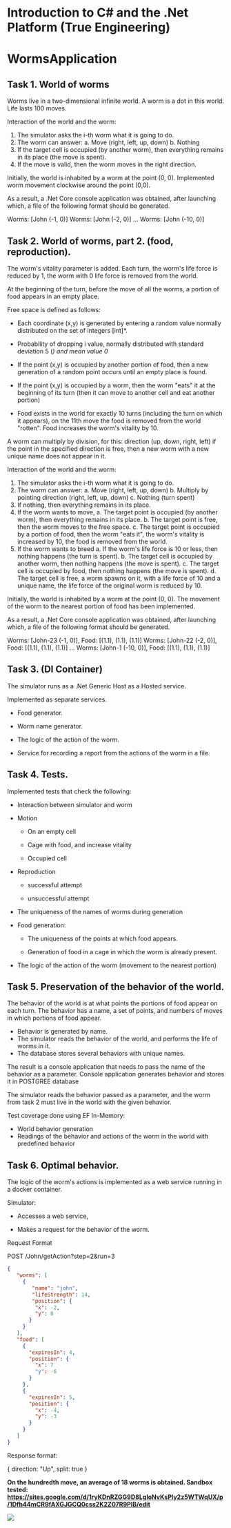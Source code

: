# Introduction to C# and the .Net Platform (True Engineering)
# WormsApplication

## Task 1. World of worms

Worms live in a two-dimensional infinite world. A worm is a dot in this world. Life lasts 100 moves.

Interaction of the world and the worm:
1. The simulator asks the i-th worm what it is going to do.
2. The worm can answer:
a. Move (right, left, up, down)
b. Nothing
3. If the target cell is occupied (by another worm), then everything remains in its place (the move is spent).
4. If the move is valid, then the worm moves in the right direction.

Initially, the world is inhabited by a worm at the point (0, 0). Implemented worm movement clockwise around the point (0,0).

As a result, a .Net Core console application was obtained, after launching which, a file of the following format should be generated.

Worms: [John (-1, 0)]
Worms: [John (-2, 0)]
…
Worms: [John (-10, 0)] 

## Task 2. World of worms, part 2. (food, reproduction).

The worm's vitality parameter is added. Each turn, the worm's life force is reduced by 1, the worm with 0 life force is removed from the world.

At the beginning of the turn, before the move of all the worms, a portion of food appears in an empty place.

Free space is defined as follows:

* Each coordinate (x,y) is generated by entering a random value normally distributed on the set of integers [int]*.

* Probability of dropping i value, normally distributed with standard deviation 5 (*) and mean value 0*

* If the point (x,y) is occupied by another portion of food, then a new generation of a random point occurs until an empty place is found.

* If the point (x,y) is occupied by a worm, then the worm "eats" it at the beginning of its turn (then it can move to another cell and eat another portion)

* Food exists in the world for exactly 10 turns (including the turn on which it appears), on the 11th move the food is removed from the world "rotten". Food increases the worm's vitality by 10.

A worm can multiply by division, for this:
direction (up, down, right, left)
if the point in the specified direction is free, then a new worm with a new unique name does not appear in it.

Interaction of the world and the worm:
1. The simulator asks the i-th worm what it is going to do.
2. The worm can answer:
a. Move (right, left, up, down)
b. Multiply by pointing direction (right, left, up, down)
c. Nothing (turn spent)
3. If nothing, then everything remains in its place.
4. If the worm wants to move,
a. The target point is occupied (by another worm), then everything remains in its place.
b. The target point is free, then the worm moves to the free space.
c. The target point is occupied by a portion of food, then the worm "eats it", the worm's vitality is increased by 10, the food is removed from the world.
5. If the worm wants to breed
a. If the worm's life force is 10 or less, then nothing happens (the turn is spent).
b. The target cell is occupied by another worm, then nothing happens (the move is spent).
c. The target cell is occupied by food, then nothing happens (the move is spent).
d. The target cell is free, a worm spawns on it, with a life force of 10 and a unique name, the life force of the original worm is reduced by 10.

Initially, the world is inhabited by a worm at the point (0, 0). The movement of the worm to the nearest portion of food has been implemented.

As a result, a .Net Core console application was obtained, after launching which, a file of the following format should be generated.

Worms: [John-23 (-1, 0)], Food: [(1.1), (1.1), (1.1)]
Worms: [John-22 (-2, 0)], Food: [(1.1), (1.1), (1.1)]
…
Worms: [John-1 (-10, 0)], Food: [(1.1), (1.1), (1.1)] 

## Task 3. (DI Container)

The simulator runs as a .Net Generic Host as a Hosted service.

Implemented as separate services.
* Food generator.

* Worm name generator.

* The logic of the action of the worm.

* Service for recording a report from the actions of the worm in a file.


## Task 4. Tests.
Implemented tests that check the following:
* Interaction between simulator and worm

* Motion
     * On an empty cell

     * Cage with food, and increase vitality

     * Occupied cell

* Reproduction

     * successful attempt

     * unsuccessful attempt

* The uniqueness of the names of worms during generation

* Food generation:

     * The uniqueness of the points at which food appears.

     * Generation of food in a cage in which the worm is already present.

* The logic of the action of the worm (movement to the nearest portion) 

## Task 5. Preservation of the behavior of the world.
The behavior of the world is at what points the portions of food appear on each turn. The behavior has a name, a set of points, and numbers of moves in which portions of food appear.

* Behavior is generated by name.
* The simulator reads the behavior of the world, and performs the life of worms in it.
* The database stores several behaviors with unique names.

The result is a console application that needs to pass the name of the behavior as a parameter. Console application generates behavior and stores it in POSTGREE database

The simulator reads the behavior passed as a parameter, and the worm from task 2 must live in the world with the given behavior.

Test coverage done using EF In-Memory:
* World behavior generation
* Readings of the behavior and actions of the worm in the world with predefined behavior

## Task 6. Optimal behavior.

The logic of the worm's actions is implemented as a web service running in a docker container.

Simulator:

* Accesses a web service,

* Makes a request for the behavior of the worm.

Request Format

POST /John/getAction?step=2&run=3
```json
{
   "worms": [
     {
        "name": "john",
        "lifeStrength": 14,
        "position": {
         "x": -2,
         "y": 0
       }
     }
   ],
   "food": [
     {
       "expiresIn": 4,
       "position": {
         "x": 7
         "y": -6
       }
     },
     {
       "expiresIn": 5,
       "position": {
         "x": -4,
         "y": -3
       }
     }
   ]
}
```
Response format:

{ direction: "Up", split: true }

**On the hundredth move, an average of 18 worms is obtained. Sandbox tested: https://sites.google.com/d/1ryKDnRZGG9D8LgloNvKsPly2z5WTWqUX/p/1Dfh44mCR9fAXGJGCQ0css2K2Z07R9PIB/edit**

![](score5.PNG)
